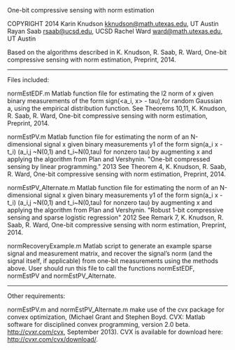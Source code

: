 One-bit compressive sensing with norm estimation

COPYRIGHT 2014
Karin Knudson <kknudson@math.utexas.edu>, UT Austin
Rayan Saab <rsaab@ucsd.edu>, UCSD
Rachel Ward <ward@math.utexas.edu>, UT Austin

Based on the algorithms described in
K. Knudson, R. Saab, R. Ward, One-bit compressive sensing with norm estimation, 
Preprint, 2014.

------------------------------------


Files included:
    

normEstEDF.m
Matlab function file for estimating the l2 norm of x given binary measurements of the form sign(<a_i, x> - tau),for random Gaussian a, using the empirical distribution function.
See Theorems 10,11, K. Knudson, R. Saab, R. Ward, One-bit compressive sensing with norm estimation, Preprint, 2014.
 
normEstPV.m
Matlab function file for estimating the norm of an N-dimensional signal x given binary measurements y1 of the form sign(a_i x - t_i) (a_i,j ~N(0,1) and t_i~N(0,tau) for nonzero tau) by augmenting x and applying the algorithm from Plan and Vershynin. "One-bit compressed sensing by linear programming." 2013
See Theorem 4, K. Knudson, R. Saab, R. Ward, One-bit compressive sensing with norm estimation, Preprint, 2014.
                
normEstPV_Alternate.m
Matlab function file for estimating the norm of an N-dimensional signal x given binary measurements y1 of the form sign(a_i x - t_i) (a_i,j ~N(0,1) and t_i~N(0,tau) for nonzero tau) by augmenting x and applying the algorithm from Plan and Vershynin. "Robust 1-bit compressive sensing and sparse logistic regression" 2012
See Remark 7, K. Knudson, R. Saab, R. Ward, One-bit compressive sensing with norm estimation, Preprint, 2014.

normRecoveryExample.m
Matlab script to generate an example sparse signal and measurement matrix, and recover the signal’s norm (and the signal itself, if applicable) from one-bit measurements using the methods above.  User should run this file to call the functions normEstEDF, normEstPV and normEstPV_Alternate. 

------------------------------------


Other requirements:

normEstPV.m and normEstPV_Alternate.m make use of the cvx package for convex optimization, (Michael Grant and Stephen Boyd. CVX: Matlab software for disciplined convex programming, version 2.0 beta. http://cvxr.com/cvx, September 2013). CVX is available for download here: http://cvxr.com/cvx/download/.





